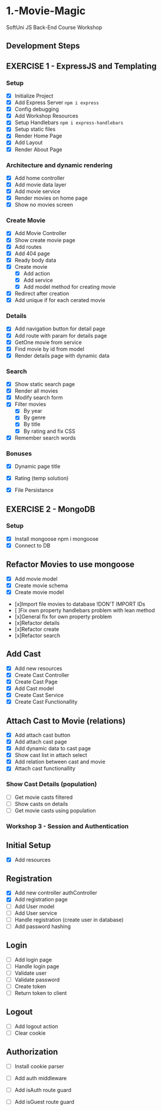 # 1.-Movie-Magic
SoftUni JS Back-End Course Workshop


## Development Steps

## EXERCISE 1 -  ExpressJS and Templating
### Setup
 - [x] Initialize Project
 - [x] Add Express Server `npm i express`
 - [x] Config debugging
 - [x] Add Workshop Resources
 - [x] Setup Handlebars `npm i express-handlebars`
 - [x] Setup static files
 - [x] Render Home Page
 - [x] Add Layout
 - [x] Render About Page
### Architecture and dynamic rendering
 - [x] Add home controller
 - [x] Add movie data layer
 - [x] Add movie service
 - [x] Render movies on home page
 - [x] Show no movies screen
### Create Movie
 - [x] Add Movie Controller
 - [x] Show create movie page
 - [x] Add routes
 - [x] Add 404 page
 - [x] Ready body data
 - [x] Create movie
   - [x] Add action
   - [x] Add service
   - [x] Add model method for creating movie
 - [x] Redirect after creation
 - [x] Add unique if for each cerated movie
### Details
 - [x] Add navigation button for detail page
 - [x] Add route with param for details page 
 - [x] GetOne movie from service
 - [x] Find movie by id from model
 - [x] Render details page with dynamic data
### Search
 - [x] Show static search page
 - [x] Render all movies
 - [x] Modify search form
 - [x] Filter movies
   - [x] By year
   - [x] By genre
   - [x] By title 
   - [x] By rating and fix CSS 
 - [x] Remember search words
### Bonuses
 - [x] Dynamic page title
 - [x] Rating (temp solution)
 - [x] File Persistance


## EXERCISE 2 -  MongoDB
### Setup
 - [x] Install mongoose npm i mongoose
 - [x] Connect to DB

 ## Refactor Movies to use mongoose
 - [x] Add movie model
  - [x] Create movie schema
  - [x] Create movie model
 - [x]Import file movies to database !DON'T IMPORT IDs
 - [ ]Fix own property handlebars problem with lean method
 - [x]General fix for own property problem
  - [x]Refactor details
  - [x]Refactor create
  - [x]Refactor search


## Add Cast
- [x] Add new resources
- [x] Create Cast Controller
- [x] Create Cast Page
- [x] Add Cast model
- [x] Create Cast Service
- [x] Create Cast Functionallity  

## Attach Cast to Movie (relations)
- [x] Add attach cast button
- [x] Add attach cast page
- [x] Add dynamic data to cast page
- [x] Show cast list in attach select
- [x] Add relation between cast and movie
- [x] Attach cast functionallity

### Show Cast Details (population)
- [ ] Get movie casts filtered
- [ ] Show casts on details
- [ ] Get movie casts using population

### Workshop 3 - Session and Authentication


## Initial Setup
- [x] Add resources
## Registration
- [x] Add new controller authController
- [x] Add registration page
- [ ] Add User model
- [ ] Add User service
- [ ] Handle registration (create user in database)
- [ ] Add password hashing
## Login
- [ ] Add login page
- [ ] Handle login page
- [ ] Validate user
- [ ] Validate password
- [ ] Create token
- [ ] Return token to client
## Logout
- [ ] Add logout action
- [ ] Clear cookie
## Authorization
- [ ] Install cookie parser
- [ ] Add auth middleware
- [ ] Add isAuth route guard
- [ ] Add isGuest route guard







